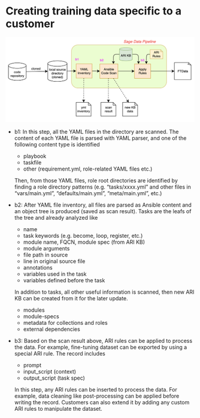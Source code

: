 # Creating training data specific to a customer

![custom-repo-scan](./images/custom-repo-scan.png)

- b1: In this step, all the YAML files in the directory are scanned. The content of each YAML file is parsed with YAML parser, and one of the following content type is identified
  - playbook
  - taskfile
  - other (requirement.yml, role-related YAML files etc.)

  Then, from those YAML files, role root directories are identified by finding a role directory patterns (e.g. “tasks/xxxx.yml” and  other files in “vars/main.yml”, “defaults/main.yml”, “meta/main.yml”, etc.)
- b2: After YAML file inventory, all files are parsed as Ansible content and an object tree is produced (saved as scan result). Tasks are the leafs of the tree and already analyzed like
  - name
  - task keywords (e.g. become, loop, register, etc.)
  - module name, FQCN, module spec (from ARI KB)
  - module arguments
  - file path in source
  - line in original source file
  - annotations
  - variables used in the task
  - variables defined before the task

  In addition to tasks, all other useful information is scanned, then new ARI KB can be created from it for the later update. 
  - modules
  - module-specs
  - metadata for collections and roles
  - external dependencies
- b3: Based on the scan result above, ARI rules can be applied to process the data. For example, fine-tuning dataset can be exported by using a special ARI rule. The record includes
  - prompt
  - input_script (context)
  - output_script (task spec)

  In this step, any ARI rules can be inserted to process the data. For example, data cleaning like post-processing can be applied before writing the record. Customers can also extend it by adding any custom ARI rules to manipulate the dataset. 
